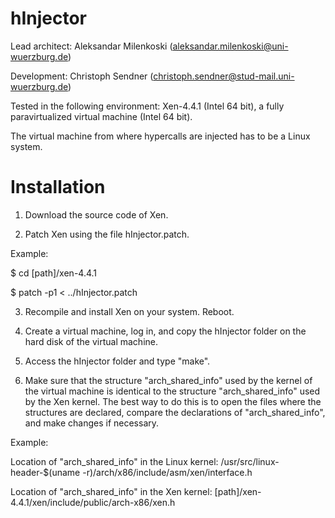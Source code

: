 hInjector
=========

Lead architect: Aleksandar Milenkoski (aleksandar.milenkoski@uni-wuerzburg.de)

Development: Christoph Sendner (christoph.sendner@stud-mail.uni-wuerzburg.de)


Tested in the following environment: Xen-4.4.1 (Intel 64 bit), a fully paravirtualized virtual machine (Intel 64 bit). 

The virtual machine from where hypercalls are injected has to be a Linux system.

Installation
=========

1) Download the source code of Xen. 

2) Patch Xen using the file hInjector.patch.

Example:

$ cd [path]/xen-4.4.1

$ patch -p1 < ../hInjector.patch

3) Recompile and install Xen on your system. Reboot. 

4) Create a virtual machine, log in, and copy the hInjector folder on the hard disk of the virtual machine.  

5) Access the hInjector folder and type "make".

6) Make sure that the structure "arch_shared_info" used by the kernel of the virtual machine is identical to the structure "arch_shared_info" used by the Xen kernel. The best way to do this is to open the files where the structures are declared, compare the declarations of "arch_shared_info", and make changes if necessary. 

Example:

Location of "arch_shared_info" in the Linux kernel: /usr/src/linux-header-$(uname -r)/arch/x86/include/asm/xen/interface.h

Location of "arch_shared_info" in the Xen kernel: [path]/xen-4.4.1/xen/include/public/arch-x86/xen.h 


